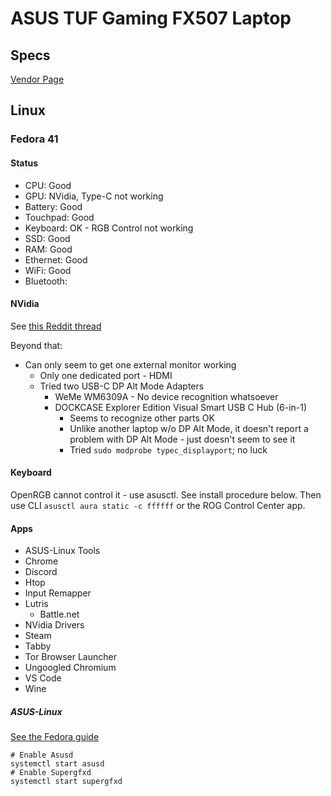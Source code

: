 # ASUS TUF Gaming FX507 Laptop

## Specs
[Vendor Page](https://www.asus.com/us/laptops/for-gaming/tuf-gaming/asus-tuf-gaming-f15-2023/techspec/)

## Linux
### Fedora 41
#### Status
- CPU: Good
- GPU: NVidia, Type-C not working
- Battery: Good
- Touchpad: Good
- Keyboard: OK - RGB Control not working
- SSD: Good
- RAM: Good
- Ethernet: Good
- WiFi: Good
- Bluetooth:


#### NVidia
See [this Reddit thread](https://www.reddit.com/r/Fedora/comments/18bj1kt/fedora_nvidia_secure_boot/)

Beyond that:
- Can only seem to get one external monitor working
  - Only one dedicated port - HDMI
  - Tried two USB-C DP Alt Mode Adapters
    - WeMe WM6309A - No device recognition whatsoever
    - DOCKCASE Explorer Edition Visual Smart USB C Hub (6-in-1)
      - Seems to recognize other parts OK
      - Unlike another laptop w/o DP Alt Mode, it doesn't report a problem with DP Alt Mode - just doesn't seem to see it
      - Tried ```sudo modprobe typec_displayport```; no luck


#### Keyboard
OpenRGB cannot control it - use asusctl. See install procedure below.
Then use CLI ```asusctl aura static -c ffffff``` or the ROG Control Center app.


#### Apps
- ASUS-Linux Tools
- Chrome
- Discord
- Htop
- Input Remapper
- Lutris
  - Battle.net
- NVidia Drivers
- Steam
- Tabby
- Tor Browser Launcher
- Ungoogled Chromium
- VS Code
- Wine


##### ASUS-Linux
[See the Fedora guide](https://asus-linux.org/guides/fedora-guide/)
```
# Enable Asusd
systemctl start asusd
# Enable Supergfxd
systemctl start supergfxd
```